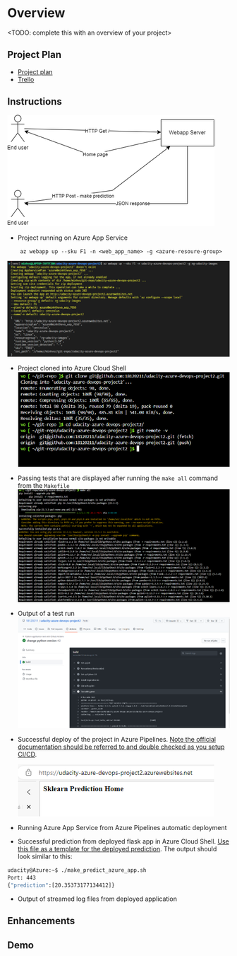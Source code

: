 # Overview

<TODO: complete this with an overview of your project>

## Project Plan
- [Project plan](https://docs.google.com/spreadsheets/d/1lS0_nD0a2gimpy0jQcHxFSqQ9Rm3pjqQlrCMkl8MxZY/edit?usp=sharing)
- [Trello](https://trello.com/invite/b/tJXvs7Jm/ATTId37511caf76a188e3e1ba8704824dee5C3B3ADE2/udacity-azure-devops-project2)

## Instructions

![diagram](images/udacity-azure-devops-project2.drawio.png)



* Project running on Azure App Service
```
    az webapp up --sku F1 -n <web_app_name> -g <azure-resoure-group>
```
![diagram](images/azure-webapp-deploy.PNG)


* Project cloned into Azure Cloud Shell
![diagram](images/repo-cloudshell.PNG)


* Passing tests that are displayed after running the `make all` command from the `Makefile`
![diagram](images/make-all-passed.PNG)


* Output of a test run
![diagram](images/github-acction-passed.PNG)

* Successful deploy of the project in Azure Pipelines.  [Note the official documentation should be referred to and double checked as you setup CI/CD](https://docs.microsoft.com/en-us/azure/devops/pipelines/ecosystems/python-webapp?view=azure-devops).

    ![diagram](images/azure-webapp.PNG)

* Running Azure App Service from Azure Pipelines automatic deployment

* Successful prediction from deployed flask app in Azure Cloud Shell.  [Use this file as a template for the deployed prediction](https://github.com/udacity/nd082-Azure-Cloud-DevOps-Starter-Code/blob/master/C2-AgileDevelopmentwithAzure/project/starter_files/flask-sklearn/make_predict_azure_app.sh).
The output should look similar to this:

```bash
udacity@Azure:~$ ./make_predict_azure_app.sh
Port: 443
{"prediction":[20.35373177134412]}
```

* Output of streamed log files from deployed application



## Enhancements


## Demo 



